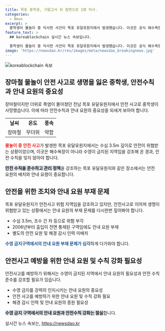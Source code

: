 ```yaml
---
title: 목포 중학생, 기말고사 뒤 참변으로 1명 익사.
categories:
  - News
excerpt: >
  중학생이 물놀이 중 익사한 사건이 목포 유달유원지에서 발생했습니다. 이곳은 공식 해수욕장이 아니고 수영이 금지된 곳으로, 출입이 통제된 곳에서의 수영으로 보고 있습니다. 해당 사고로부터 안전 요원이나 해경의 감시 인력이 부재되어 있었으며, 정확한 사고 경위를 조사 중입니다. 사건 이후 유달유원지는 수영을 금지하는 안내 방송을 흘러나오고 있습니다. 무더운 여름철에 안전사고가 발생한 바다에서의 물놀이에 대해 경각심을 일으켜야 할 시점입니다.
feature_text: >
  ## koreablockchain 실시간 뉴스 속보입니다.

  중학생이 물놀이 중 익사한 사건이 목포 유달유원지에서 발생했습니다. 이곳은 공식 해수욕장이 아니고 수영이 금지된 곳으로, 출입이 통제된 곳에서의 수영으로 보고 있습니다. 해당 사고로부터 안전 요원이나 해경의 감시 인력이 부재되어 있었으며, 정확한 사고 경위를 조사 중입니다. 사건 이후 유달유원지는 수영을 금지하는 안내 방송을 흘러나오고 있습니다. 무더운 여름철에 안전사고가 발생한 바다에서의 물놀이에 대해 경각심을 일으켜야 할 시점입니다.
image: 'https://newsdao.kr/res/images/meta/newsdao_breakingnews.jpg'
---
```


<p><img src="https://newsdao.kr/res/images/meta/newsdao_breakingnews.jpg" alt="koreablockchain 속보" /></p>

<h2 data-ke-size="size26">장마철 물놀이 안전 사고로 생명을 잃은 중학생, 안전수칙과 안내 요원의 중요성</h2>

<p data-ke-size="size16">장마철이지만 더위로 폭염이 몰아쳤던 전남 목포 유달유원지에서 안전 사고로 중학생이 사망했습니다. 이에 따라 안전수칙과 안내 요원의 중요성을 되새겨 보아야 합니다.</p>

<table>
  <tr>
    <td style="text-align: center; height: 17px;"><b>날씨</b></td>
    <td style="text-align: center; height: 17px;"><b>온도</b></td>
    <td style="text-align: center; height: 17px;"><b>풍속</b></td>
  </tr>
  <tr>
    <td style="text-align: center; height: 17px;">장마철</td>
    <td style="text-align: center; height: 17px;">무더위</td>
    <td style="text-align: center; height: 17px;">약함</td>
  </tr>
</table>

<p data-ke-size="size16"><b><span style="color: #ee2323;">물놀이 중 안전 사고</span></b>가 발생한 목포 유달유원지에서는 수심 3.5m 깊이로 안전이 위협받는 상황이었으며, 이곳은 해수욕장이 아니라 수영이 금지된 지역임을 강조해 온 경과, 안전 수칙을 잊지 않아야 합니다.</p>

<p data-ke-size="size16;"><b><span style="background-color: #21538527;">안전 수칙을 준수하고 관리 정책</span></b>을 강조하는 목포 유달유원지와 같은 장소에서는 안전 요원의 배치와 안내 요령이 중요합니다.</p>

<h2 data-ke-size="size26">안전을 위한 조치와 안내 요원 부재 문제</h2>

<p data-ke-size="size16">목포 유달유원지가 안전사고 위험 지역임을 강조하고 있지만, 안전사고로 이어져 생명이 위협받고 있는 상황에서는 안내 요원의 부재 문제를 다시한번 짚어봐야 합니다.</p>

<ul>
  <li>수심 3.5m, 조수 간 차 등으로 위험 부각</li>
  <li>2006년부터 출입이 전면 통제된 구역임에도 안내 요원 부재</li>
  <li>별도의 안전 요원 및 해경 감시 인력 미배치</li>
</ul>

<p data-ke-size="size16"><b><span style="color: #1a5490;">수영 금지구역에서의 안내 요원 부재 문제가 심각</span></b>하게 다가와야 합니다.</p>

<h2 data-ke-size="size26">안전사고 예방을 위한 안내 요원 및 수칙 강화 필요성</h2>

<p data-ke-size="size16">안전사고를 예방하기 위해서는 수영이 금지된 지역에서 안내 요원의 필요성과 안전 수칙 준수를 강조할 필요가 있습니다.</p>

<ul>
  <li>수영 금지를 강력히 인지시키는 안내 요원의 중요성</li>
  <li>안전 사고를 예방하기 위한 안내 요원 및 수칙 강화 필요</li>
  <li>해경 감시 인력 및 안내 요원의 증원 필요성</li>
</ul>

<p data-ke-size="size16;"><b><span style="background-color: #21538527;">수영 금지 구역에서의 안내 요원과 안전수칙 강화는 절실</span></b>합니다.</p>
실시간 뉴스 속보는, <a href="https://newsdao.kr" rel="dofollow">https://newsdao.kr</a>


